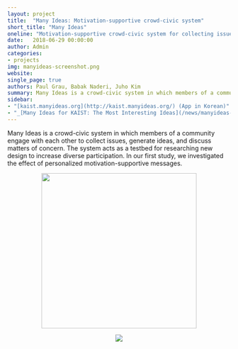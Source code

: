 ```yaml
---
layout: project
title:  "Many Ideas: Motivation-supportive crowd-civic system"
short_title: "Many Ideas"
oneline: "Motivation-supportive crowd-civic system for collecting issues, generating ideas, and discussing matters of concern"
date:   2018-06-29 00:00:00
author: Admin
categories:
- projects
img: manyideas-screenshot.png
website: 
single_page: true
authors: Paul Grau, Babak Naderi, Juho Kim
summary: Many Ideas is a crowd-civic system in which members of a community engage with each other to collect issues, generate ideas, and discuss matters of concern. 
sidebar:
- "[kaist.manyideas.org](http://kaist.manyideas.org/) (App in Korean)"
- "_[Many Ideas for KAIST: The Most Interesting Ideas](/news/manyideas-report)_. 2018-06-29"
---
```


Many Ideas is a crowd-civic system in which members of a community engage with each other to collect issues, generate ideas, and discuss matters of concern.
The system acts as a testbed for researching new design to increase diverse participation. In our first study, we investigated the effect of personalized motivation-supportive messages.

<p style="text-align: center">
    <img src="/assets/img/projects/manyideas.png" width="350">
</p>

<p style="text-align: center">
    <img src="/assets/img/projects/manyideas-screenshot.png" style="max-width: 550px">
</p>

<!--
**Design goals**

- Creating a positive environment
- Defining and achieving real impact
- Personalized motivation support: Everyone is motivated in different ways, but most applications are built with a certain population in mind. We are employing findings from the Self-determination theory to better support individual motivations.

- "_Personalized Motivation-supportive Messages for Increasing Participation in Crowd-civic Systems_. CSCW 2018. (In submission)"

-->
